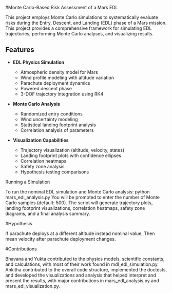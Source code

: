 #Monte Carlo-Based Risk Assessment of a Mars EDL


This project employs Monte Carlo simulations to systematically evaluate risks during the Entry, Descent, and Landing (EDL) phase of a Mars mission. This project provides a comprehensive framework for simulating EDL trajectories, performing Monte Carlo analyses, and visualizing results.

## Features

- **EDL Physics Simulation**
  - Atmospheric density model for Mars
  - Wind profile modeling with altitude variation
  - Parachute deployment dynamics
  - Powered descent phase
  - 3-DOF trajectory integration using RK4

- **Monte Carlo Analysis**
  - Randomized entry conditions
  - Wind uncertainty modeling
  - Statistical landing footprint analysis
  - Correlation analysis of parameters

- **Visualization Capabilities**
  - Trajectory visualization (altitude, velocity, states)
  - Landing footprint plots with confidence ellipses
  - Correlation heatmaps
  - Safety zone analysis
  - Hypothesis testing comparisons

Running a Simulation

To run the nominal EDL simulation and Monte Carlo analysis:
    python mars_edl_analysis.py
You will be prompted to enter the number of Monte Carlo samples (default: 500). The script will generate trajectory plots, landing footprint visualizations, correlation heatmaps, safety zone diagrams, and a final analysis summary.

#Hypothesis

If parachute deploys at a different altitude instead  nominal value, Then mean velocity after parachute deployment changes.

#Contributions

Bhavana and Yukta contributed to the physics models, scientific constants, and calculations, with most of their work found in mdl_edl_simulation.py. Ankitha contributed to the overall code structure, implemented the doctests, and developed the visualizations and analysis that helped interpret and present the results, with major contributions in mars_edl_analysis.py and mars_edl_visualization.py.
